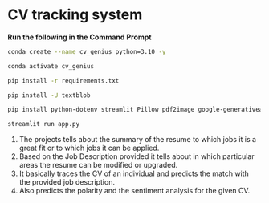 # CV tracking system

**Run the following in the Command Prompt**

```bash
conda create --name cv_genius python=3.10 -y
```

```bash
conda activate cv_genius
```

```bash
pip install -r requirements.txt
```

```bash
pip install -U textblob
```

```bash
pip install python-dotenv streamlit Pillow pdf2image google-generativeai textblob
```

```bash
streamlit run app.py
```


1. The projects tells about the summary of the resume to which jobs it is a great fit or to which jobs it can be applied.
2. Based on the Job Description provided it tells about in which particular areas the resume can be modified or upgraded.
3. It basically traces the CV of an individual and predicts the match with the provided job description.
4. Also predicts the polarity and the sentiment analysis for the given CV.